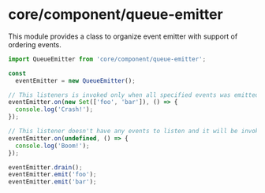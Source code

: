 # core/component/queue-emitter

This module provides a class to organize event emitter with support of ordering events.

```js
import QueueEmitter from 'core/component/queue-emitter';

const
  eventEmitter = new QueueEmitter();

// This listeners is invoked only when all specified events was emitted
eventEmitter.on(new Set(['foo', 'bar']), () => {
  console.log('Crash!');
});

// This listener doesn't have any events to listen and it will be invoked after calling the .drain method
eventEmitter.on(undefined, () => {
  console.log('Boom!');
});

eventEmitter.drain();
eventEmitter.emit('foo');
eventEmitter.emit('bar');
```
